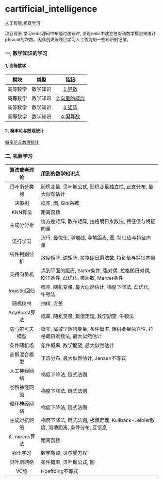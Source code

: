 # cartificial_intelligence

[人工智能,机器学习](https://chensongpoixs.github.io/cartificial_intelligence "人工智能,机器学习")




项目背景 学习redis源码中布隆过滤器时, 发现redis中建立伯努利数学模型来统计pfcount的次数。因此创建该项目学习人工智能的一些知识的记录。

### 一, 数学知识的学习

#### 1, 高等数学

|模块|类型|链接|
|:--:|:--:|:--:|
|高等数学|数学知识|[1.导数](https://github.com/chensongpoixs/cartificial_intelligence/blob/master/mathematics/1.%E5%AF%BC%E6%95%B0.ipynb "1.导数")|
|高等数学|数学知识|[2.向量的概念](https://github.com/chensongpoixs/cartificial_intelligence/blob/master/mathematics/2.%E5%90%91%E9%87%8F%E7%9A%84%E6%A6%82%E5%BF%B5.ipynb "2.向量的概念")|
|高等数学|数学知识|[3.矩阵](https://github.com/chensongpoixs/cartificial_intelligence/blob/master/mathematics/3.%E7%9F%A9%E9%98%B5.ipynb "3.矩阵")|
|高等数学|数学知识|[4.偏导数](https://github.com/chensongpoixs/cartificial_intelligence/blob/master/mathematics/4.%E5%81%8F%E5%AF%BC%E6%95%B0.ipynb "4.偏导数")|


#### 2, 概率论与数理统计

[概率论与数理统计](https://chensongpoixs.github.io/cartificial_intelligence/mathematics/%E6%A6%82%E7%8E%87%E8%AE%BA%E4%B8%8E%E6%95%B0%E7%90%86%E7%BB%9F%E8%AE%A1/ "概率论与数理统计")


### 二, 机器学习 

|算法或者理论|用到的数学知识点|
|:--:|:--|
|贝叶斯分类器|随机变量, 贝叶斯公式, 随机变量独立性, 正态分布, 最大似然估计|
|决策树|概率, 熵, Gini系数|
|KNN算法|距离函数|
|主成分分析|协方差矩阵, 散布矩阵, 拉格朗日乘数法, 特征值与特征向量|
|流行学习|流行, 最优化, 测地线, 测地距离, 图, 特征值与特征向量|
|线性判别分析|散度矩阵, 逆矩阵, 拉格朗日乘法数, 特征值与特征向量|
|支持向量机|点到平面的距离, Slater条件, 强对偶, 拉格朗日对偶, KKT条件, 凸优化, 核函数, Mercer条件|
|logistic回归|概率, 随机变量, 最大似然估计, 梯度下降法, 凸优化, 牛顿法|
|随机树林|抽样, 方差|
|AdaBoost算法|概率, 随机变量, 极值定理, 数学期望, 牛顿法|
|隐马尔可夫模型|概率, 离散型随机变量, 条件概率, 随机变量独立性, 拉格朗日乘数法, 最大似然估计|
|条件随机场|条件概率, 数学期望, 最大似然估计|
|高斯混合模型|正态分布, 最大似然估计, Jensen不等式|
|人工神经网络|梯度下降法, 链式法则|
|卷积神经网络|梯度下降法, 链式法则|
|循环神经网络|梯度下降法, 链式法则|
|生成对抗网络|梯度下降法, 链式法则, 极值定理, Kullback-Leibler散度, 测地距离, 条件分布, 互信息|
|K-means算法|距离函数|
|强化学习|数学期望, 贝尔曼方程|
|贝叶斯网络|条件概率, 贝叶斯公式, 图|
|VC维|Hoeffding不等式|